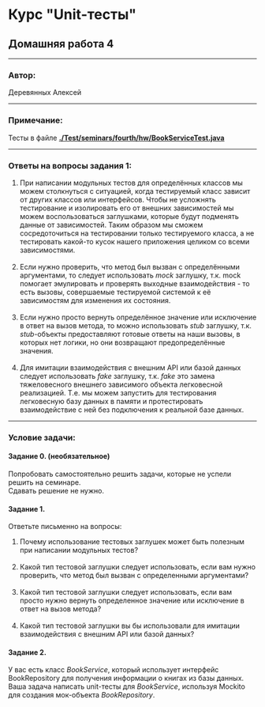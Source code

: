 # Курс "Unit-тесты" 
## Домашняя работа 4
* **
### Автор:
Деревянных Алексей
* **
### Примечание:

Тесты в файле **[./Test/seminars/fourth/hw/BookServiceTest.java](./Test/seminars/fourth/hw/BookServiceTest.java)**
* **

### Ответы на вопросы задания 1:
1. При написании модульных тестов для определённых классов мы можем столкнуться с ситуацией, когда тестируемый класс зависит от других классов или интерфейсов. Чтобы не усложнять тестирование и изолировать его от внешних зависимостей мы можем воспользоваться заглушками, которые будут подменять данные от зависимостей. Таким образом мы сможем сосредоточиться на тестировании только тестируемого класса, а не тестировать какой-то кусок нашего приложения целиком со всеми зависимостями.<br><br>
2. Если нужно проверить, что метод был вызван с определёнными аргументами, то следует использовать _mock_ заглушку, т.к. mock помогает эмулировать и проверять выходные взаимодействия - то есть вызовы, совершаемые тестируемой системой к её зависимостям для изменения их состояния.<br><br>
3. Если нужно просто вернуть определённое значение или исключение в ответ на вызов метода, то можно использовать _stub_ заглушку, т.к. _stub_-объекты предоставляют готовые ответы на наши вызовы, в которых нет логики, но они возвращают предопределённые значения.<br><br>
4. Для имитации взаимодействия с внешним API или базой данных следует использовать _fake_ заглушку, т.к. _fake_ это замена тяжеловесного внешнего зависимого объекта легковесной реализацией. Т.е. мы можем запустить для тестирования легковесную базу данных в памяти и протестировать взаимодействие с ней без подключения к реальной базе данных.
* **
### Условие задачи:
#### Задание 0. (необязательное)
Попробовать самостоятельно решить задачи, которые не успели решить на семинаре.<br>
Сдавать решение не нужно.

#### Задание 1.
Ответьте письменно на вопросы:
1. Почему использование тестовых заглушек может быть полезным при написании модульных тестов?<br><br>
2. Какой тип тестовой заглушки следует использовать, если вам нужно проверить, что метод был вызван с определенными аргументами?<br><br>
3. Какой тип тестовой заглушки следует использовать, если вам просто нужно вернуть определенное значение или исключение в ответ на вызов метода?<br><br>
4. Какой тип тестовой заглушки вы бы использовали для имитации  взаимодействия с внешним API или базой данных?

#### Задание 2.
У вас есть класс _BookService_, который использует интерфейс BookRepository для получения информации о книгах из базы данных. Ваша задача написать unit-тесты для _BookService_, используя Mockito для создания мок-объекта _BookRepository_.

